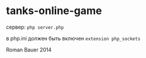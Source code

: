 # tanks-online-game

сервер: `php server.php`

в php.ini должен быть включен `extension php_sockets`

Roman Bauer 2014
